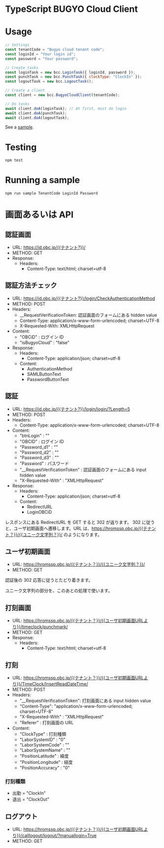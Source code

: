 # TypeScript BUGYO Cloud Client

# Usage

```js
// Settings
const tenantCode = "Bugyo cloud tenant code";
const loginId = "Your login id";
const password = "Your password";

// Create tasks
const loginTask = new bcc.LoginTask({ loginId, password });
const punchTask = new bcc.PunchTask({ clockType: "ClockIn" });
const logoutTask = new bcc.LogoutTask();

// Create a client
const client = new bcc.BugyoCloudClient(tenantCode);

// Do tasks
await client.doA(loginTask); // At first, must do login
await client.doA(punchTask);
await client.doA(logoutTask);
```

See a [sample](/scripts/sample.js).

# Testing

```bash
npm test
```

# Running a sample

```bash
npm run sample TenantCode LoginId Password
```

# 画面あるいは API

## 認証画面

- URL: https://id.obc.jp/{{テナント?}}/
- METHOD: GET
- Response:
  - Headers:
    - Content-Type: text/html; charset=utf-8

## 認証方法チェック

- URL: https://id.obc.jp/{{テナント?}}/login/CheckAuthenticationMethod
- METHOD: POST
- Headers:
  - \_\_RequestVerificationToken: 認証画面のフォームにある hidden value
  - Content-Type: application/x-www-form-urlencoded; charset=UTF-8
  - X-Requested-With: XMLHttpRequest
- Content:
  - "OBCiD" : ログイン ID
  - "isBugyoCloud" : "false"
- Response:
  - Headers:
    - Content-Type: application/json; charset=utf-8
  - Content:
    - AuthenticationMethod
    - SAMLButtonText
    - PasswordButtonText

## 認証

- URL: https://id.obc.jp/{{テナント?}}/login/login/?Length=5
- METHOD: POST
- Headers:
  - Content-Type: application/x-www-form-urlencoded; charset=UTF-8
- Content:
  - "btnLogin" : ""
  - "OBCID" : ログイン ID
  - "Password_d1" : ""
  - "Password_d2" : ""
  - "Password_d3" : ""
  - "Password" : パスワード
  - "\_\_RequestVerificationToken" : 認証画面のフォームにある input hidden value
  - "X-Requested-With" : "XMLHttpRequest"
- Response:
  - Headers:
    - Content-Type: application/json; charset=utf-8
  - Content:
    - RedirectURL
    - LoginOBCiD

レスポンスにある RedirectURL を GET すると 302 が返ります。
302 に従うと、ユーザ初期画面へ遷移します。URL は、https://hromssp.obc.jp/{{テナント？}}/{{ユニーク文字列？}}/ のようになります。

## ユーザ初期画面

- URL: https://hromssp.obc.jp/{{テナント？}}/{{ユニーク文字列？}}/
- METHOD: GET

認証後の 302 応答に従うとたどり着きます。

ユニーク文字列の部分を、このあとの処理で使います。

## 打刻画面

- URL: https://hromssp.obc.jp/{{テナント？}}/{{ユーザ初期画面URLより}}/timeclock/punchmark/
- METHOD: GET
- Response:
  - Headers:
    - Content-Type: text/html; charset=utf-8

## 打刻

- URL: https://hromssp.obc.jp/{{テナント？}}/{{ユーザ初期画面URLより}}/TimeClock/InsertReadDateTime/
- METHOD: POST
- Headers:
  - "\_\_RequestVerificationToken": 打刻画面にある input hidden value
  - "Content-Type": "application/x-www-form-urlencoded; charset=UTF-8"
  - "X-Requested-With" : "XMLHttpRequest"
  - "Referer" : 打刻画面の URL
- Content:
  - "ClockType" : 打刻種類
  - "LaborSystemID" : "0"
  - "LaborSystemCode" : ""
  - "LaborSystemName" : ""
  - "PositionLatitude" : 緯度
  - "PositionLongitude" : 経度
  - "PositionAccuracy" : "0"

### 打刻種類

- 出勤 = "ClockIn"
- 退出 = "ClockOut"

## ログアウト

- URL: https://hromssp.obc.jp/{{テナント？}}/{{ユーザ初期画面URLより}}/calllogout/logout/?manuallogin=True
- METHOD: GET
